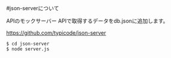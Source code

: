 #json-serverについて

APIのモックサーバー
APIで取得するデータをdb.jsonに追加します。

https://github.com/typicode/json-server

```
$ cd json-server
$ node server.js

```




